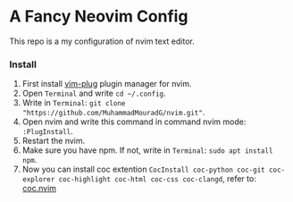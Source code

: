 # A Fancy Neovim Config
This repo is a my configuration of nvim text editor.

### Install
1. First install [vim-plug](https://github.com/junegunn/vim-plug) plugin manager for nvim.
2. Open `Terminal` and write `cd ~/.config`.
3. Write in `Terminal`: `git clone "https://github.com/MuhammadMouradG/nvim.git"`.
4. Open nvim and write this command in command nvim mode: `:PlugInstall`.
5. Restart the nvim.
6. Make sure you have npm. If not, write in `Terminal`: `sudo apt install npm`.
7. Now you can install coc extention `CocInstall coc-python coc-git coc-explorer coc-highlight coc-html coc-css coc-clangd`, refer to: [coc.nvim](https://github.com/neoclide/coc.nvim)
